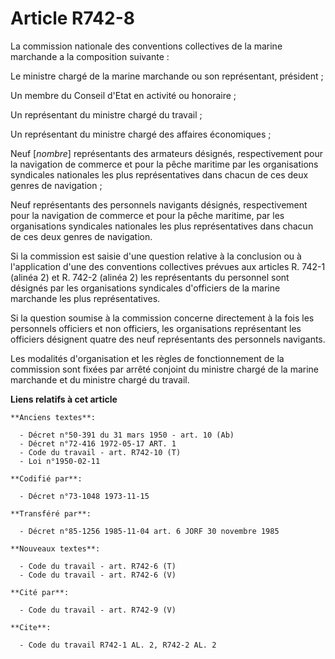 # Article R742-8

La commission nationale des conventions collectives de la marine marchande a la composition suivante :

Le ministre chargé de la marine marchande ou son représentant, président ;

Un membre du Conseil d'Etat en activité ou honoraire ;

Un représentant du ministre chargé du travail ;

Un représentant du ministre chargé des affaires économiques ;

Neuf [*nombre*] représentants des armateurs désignés, respectivement pour la navigation de commerce et pour la pêche maritime
par les organisations syndicales nationales les plus représentatives dans chacun de ces deux genres de navigation ;

Neuf représentants des personnels navigants désignés, respectivement pour la navigation de commerce et pour la pêche
maritime, par les organisations syndicales nationales les plus représentatives dans chacun de ces deux genres de navigation.

Si la commission est saisie d'une question relative à la conclusion ou à l'application d'une des conventions collectives
prévues aux articles R. 742-1 (alinéa 2) et R. 742-2 (alinéa 2) les représentants du personnel sont désignés par les
organisations syndicales d'officiers de la marine marchande les plus représentatives.

Si la question soumise à la commission concerne directement à la fois les personnels officiers et non officiers, les
organisations représentant les officiers désignent quatre des neuf représentants des personnels navigants.

Les modalités d'organisation et les règles de fonctionnement de la commission sont fixées par arrêté conjoint du ministre
chargé de la marine marchande et du ministre chargé du travail.

**Liens relatifs à cet article**

	**Anciens textes**:

	  - Décret n°50-391 du 31 mars 1950 - art. 10 (Ab)
	  - Décret n°72-416 1972-05-17 ART. 1
	  - Code du travail - art. R742-10 (T)
	  - Loi n°1950-02-11

	**Codifié par**:

	  - Décret n°73-1048 1973-11-15

	**Transféré par**:

	  - Décret n°85-1256 1985-11-04 art. 6 JORF 30 novembre 1985

	**Nouveaux textes**:

	  - Code du travail - art. R742-6 (T)
	  - Code du travail - art. R742-6 (V)

	**Cité par**:

	  - Code du travail - art. R742-9 (V)

	**Cite**:

	  - Code du travail R742-1 AL. 2, R742-2 AL. 2
